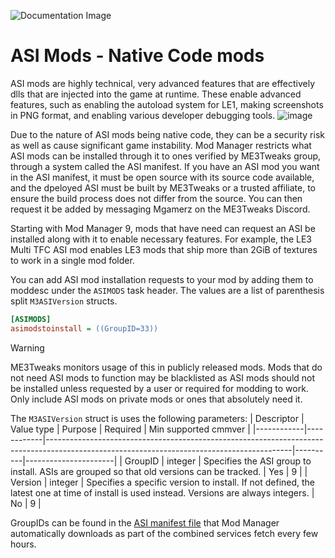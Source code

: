 ![Documentation Image](images/documentation_header.png)

# ASI Mods - Native Code mods
ASI mods are highly technical, very advanced features that are effectively dlls that are injected into the game at runtime. These enable advanced features, such as enabling the autoload system for LE1, making screenshots in PNG format, and enabling various developer debugging tools.
![image](https://github.com/ME3Tweaks/ME3TweaksModManager/assets/2738836/db5ae3b7-843f-41f7-8b0f-2fcc0a257478)

Due to the nature of ASI mods being native code, they can be a security risk as well as cause significant game instability. Mod Manager restricts what ASI mods can be installed through it to ones verified by ME3Tweaks group, through a system called the ASI manifest. If you have an ASI mod you want in the ASI manifest, it must be open source with its source code available, and the dpeloyed ASI must be built by ME3Tweaks or a trusted affiliate, to ensure the build process does not differ from the source. You can then request it be added by messaging Mgamerz on the ME3Tweaks Discord.

Starting with Mod Manager 9, mods that have need can request an ASI be installed along with it to enable necessary features. For example, the LE3 Multi TFC ASI mod enables LE3 mods that ship more than 2GiB of textures to work in a single mod folder.

You can add ASI mod installation requests to your mod by adding them to moddesc under the `ASIMODS` task header. The values are a list of parenthesis split `M3ASIVersion` structs.

```ini
[ASIMODS]
asimodstoinstall = ((GroupID=33))
```

>[!WARNING]
>ME3Tweaks monitors usage of this in publicly released mods. Mods that do not need ASI mods to function may be blacklisted as ASI mods should not be installed unless requested by a user or required for modding to work. Only include ASI mods on private mods or ones that absolutely need it. 

The `M3ASIVersion` struct is uses the following parameters:
| Descriptor | Value type | Purpose                                                                                                                                   | Required | Min supported cmmver |
|------------|------------|-------------------------------------------------------------------------------------------------------------------------------------------|----------|----------------------|
| GroupID    | integer    | Specifies the ASI group to install. ASIs are grouped so that old versions can be tracked.                                                 | Yes      | 9                    |
| Version    | integer    | Specifies a specific version to install. If not defined, the latest one at time of install is used instead. Versions are always integers. | No       | 9                    |

GroupIDs can be found in the [ASI manifest file](https://me3tweaks.com/mods/asi/getmanifest?AllGames=1) that Mod Manager automatically downloads as part of the combined services fetch every few hours.
